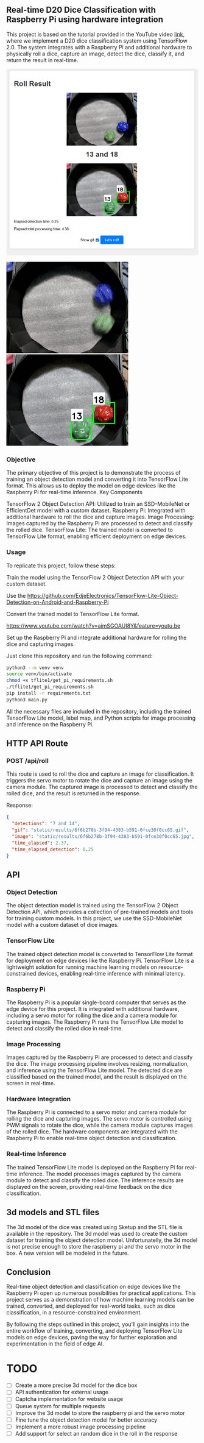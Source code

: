 ## Real-time D20 Dice Classification with Raspberry Pi using hardware integration

This project is based on the tutorial provided in the YouTube video [link](https://www.youtube.com/watch?v=XZ7FYAMCc4M), where we implement a D20 dice classification system using TensorFlow 2.0. The system integrates with a Raspberry Pi and additional hardware to physically roll a dice, capture an image, detect the dice, classify it, and return the result in real-time.

![](README/img.png)

![](README/output.gif)
![](README/output.jpg)

### Objective

The primary objective of this project is to demonstrate the process of training an object detection model and converting it into TensorFlow Lite format. This allows us to deploy the model on edge devices like the Raspberry Pi for real-time inference.
Key Components

TensorFlow 2 Object Detection API: Utilized to train an SSD-MobileNet or EfficientDet model with a custom dataset.
Raspberry Pi: Integrated with additional hardware to roll the dice and capture images.
Image Processing: Images captured by the Raspberry Pi are processed to detect and classify the rolled dice.
TensorFlow Lite: The trained model is converted to TensorFlow Lite format, enabling efficient deployment on edge devices.

### Usage

To replicate this project, follow these steps:

Train the model using the TensorFlow 2 Object Detection API with your custom dataset.

Use the https://github.com/EdjeElectronics/TensorFlow-Lite-Object-Detection-on-Android-and-Raspberry-Pi

Convert the trained model to TensorFlow Lite format.

https://www.youtube.com/watch?v=aimSGOAUI8Y&feature=youtu.be

Set up the Raspberry Pi and integrate additional hardware for rolling the dice and capturing images.

Just clone this repository and run the following command:

```bash
python3 --m venv venv
source venv/bin/activate
chmod +x tflite1/get_pi_requirements.sh
./tflite1/get_pi_requirements.sh
pip install -r requirements.txt
python3 main.py
``` 

All the necessary files are included in the repository, including the trained TensorFlow Lite model, label map, and Python scripts for image processing and inference on the Raspberry Pi.


## HTTP API Route

### POST /api/roll

This route is used to roll the dice and capture an image for classification. It triggers the servo motor to rotate the dice and capture an image using the camera module. The captured image is processed to detect and classify the rolled dice, and the result is returned in the response.

Response:

```json
{
  "detections": "7 and 14",
  "gif": "static/results/6f6b278b-3f94-4383-b591-0fce30f0cc65.gif",
  "image": "static/results/6f6b278b-3f94-4383-b591-0fce30f0cc65.jpg",
  "time_elapsed": 2.37,
  "time_elapsed_detection": 0.25
}
```

## API

### Object Detection

The object detection model is trained using the TensorFlow 2 Object Detection API, which provides a collection of pre-trained models and tools for training custom models. In this project, we use the SSD-MobileNet model with a custom dataset of dice images.

### TensorFlow Lite

The trained object detection model is converted to TensorFlow Lite format for deployment on edge devices like the Raspberry Pi. TensorFlow Lite is a lightweight solution for running machine learning models on resource-constrained devices, enabling real-time inference with minimal latency.

### Raspberry Pi

The Raspberry Pi is a popular single-board computer that serves as the edge device for this project. It is integrated with additional hardware, including a servo motor for rolling the dice and a camera module for capturing images. The Raspberry Pi runs the TensorFlow Lite model to detect and classify the rolled dice in real-time.

### Image Processing

Images captured by the Raspberry Pi are processed to detect and classify the dice. The image processing pipeline involves resizing, normalization, and inference using the TensorFlow Lite model. The detected dice are classified based on the trained model, and the result is displayed on the screen in real-time.

### Hardware Integration

The Raspberry Pi is connected to a servo motor and camera module for rolling the dice and capturing images. The servo motor is controlled using PWM signals to rotate the dice, while the camera module captures images of the rolled dice. The hardware components are integrated with the Raspberry Pi to enable real-time object detection and classification.

### Real-time Inference

The trained TensorFlow Lite model is deployed on the Raspberry Pi for real-time inference. The model processes images captured by the camera module to detect and classify the rolled dice. The inference results are displayed on the screen, providing real-time feedback on the dice classification.

## 3d models and STL files

The 3d model of the dice was created using Sketup and the STL file is available in the repository. The 3d model was used to create the custom dataset for training the object detection model. Unfortunatelly, the 3d model is not precise enough to store the raspberry pi and the servo motor in the box. A new version will be modeled in the future.


## Conclusion

Real-time object detection and classification on edge devices like the Raspberry Pi open up numerous possibilities for practical applications. This project serves as a demonstration of how machine learning models can be trained, converted, and deployed for real-world tasks, such as dice classification, in a resource-constrained environment.

By following the steps outlined in this project, you'll gain insights into the entire workflow of training, converting, and deploying TensorFlow Lite models on edge devices, paving the way for further exploration and experimentation in the field of edge AI.

# TODO

- [ ] Create a more precise 3d model for the dice box
- [ ] API authentication for external usage
- [ ] Captcha implementation for website usage
- [ ] Queue system for multiple requests
- [ ] Improve the 3d model to store the raspberry pi and the servo motor
- [ ] Fine tune the object detection model for better accuracy
- [ ] Implement a more robust image processing pipeline
- [ ] Add support for select an random dice in the roll in the response